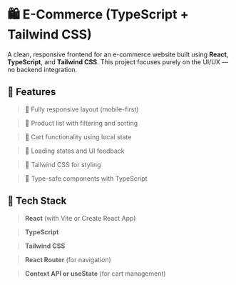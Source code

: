 # 🛍️ E-Commerce (TypeScript + Tailwind CSS)


A clean, responsive frontend for an e-commerce website built using **React**, **TypeScript**, and **Tailwind CSS**. This project focuses purely on the UI/UX — no backend integration.

## 🚀 Features

> 📱 Fully responsive layout (mobile-first)
  
> 🛒 Product list with filtering and sorting
  
> 🧺 Cart functionality using local state
  
> 🔄 Loading states and UI feedback
  
> 🎨 Tailwind CSS for styling
  
> 🧼 Type-safe components with TypeScript

## 🧰 Tech Stack

> **React** (with Vite or Create React App)
  
> **TypeScript**
  
> **Tailwind CSS**
  
> **React Router** (for navigation)
  
> **Context API or useState** (for cart management)
